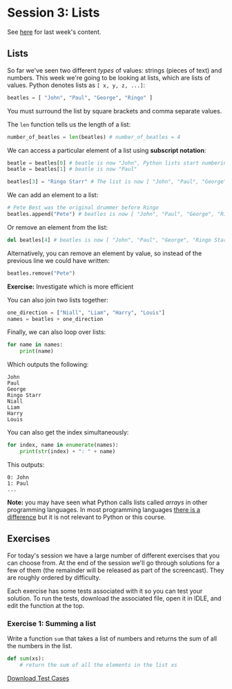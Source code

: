 # Session 3: Lists

See [here][s2notes] for last week's content.

[s2notes]: https://github.com/oxcompsoc/learntocode/tree/master/session2

## Lists

So far we've seen two different *types* of values: strings (pieces of text) and
numbers. This week we're going to be looking at lists, which are lists of
values. Python denotes lists as `[ x, y, z, ...]`:

```python
beatles = [ "John", "Paul", "George", "Ringo" ]
```

You must surround the list by square brackets and comma separate values.

The `len` function tells us the length of a list:

```python
number_of_beatles = len(beatles) # number_of_beatles = 4
```

We can access a particular element of a list using **subscript notation**:

```python
beatle = beatles[0] # beatle is now "John", Python lists start numbering at 0
beatle = beatles[1] # beatle is now "Paul"

beatles[3] = "Ringo Starr" # The list is now [ "John", "Paul", "George", "Ringo Starr" ]
```

We can add an element to a list:

```python
# Pete Best was the original drummer before Ringo
beatles.append("Pete") # beatles is now [ "John", "Paul", "George", "Ringo Starr", "Pete"]
```

Or remove an element from the list:

```python
del beatles[4] # beatles is now [ "John", "Paul", "George", "Ringo Starr" ]
```

Alternatively, you can remove an element by value, so instead of the previous
line we could have written:

```python
beatles.remove("Pete")
```

**Exercise:** Investigate which is more efficient

You can also join two lists together:

```python
one_direction = ["Niall", "Liam", "Harry", "Louis"]
names = beatles + one_direction
```

Finally, we can also loop over lists:

```python
for name in names:
    print(name)
```

Which outputs the following:

```
John
Paul
George
Ringo Starr
Niall
Liam
Harry
Louis
```

You can also get the index simultaneously:

```python
for index, name in enumerate(names): 
    print(str(index) + ": " + name)
```

This outputs:

```
0: John
1: Paul
...
```

**Note:** you may have seen what Python calls lists called *arrays* in other
programming languages. In most programming languages [there is a
difference][listvsarray] but it is not relevant to Python or this course.

[listvsarray]: https://www.quora.com/What-is-the-difference-between-an-array-a-list-and-a-linked-list/answer/Gregory-Schoenmakers?share=ccf41042&srid=RsVE

## Exercises

For today's session we have a large number of different exercises that you can
choose from. At the end of the session we'll go through solutions for a few of
them (the remainder will be released as part of the screencast). They are
roughly ordered by difficulty.

Each exercise has some tests associated with it so you can test your solution.
To run the tests, download the associated file, open it in IDLE, and edit the
function at the top.

### Exercise 1: Summing a list

Write a function `sum` that takes a list of numbers and returns the sum of all
the numbers in the list.

```python
def sum(xs):
    # return the sum of all the elements in the list xs
```

[Download Test Cases][exercise1]

[exercise1]: https://raw.githubusercontent.com/oxcompsoc/learntocode/master/session3/exercise1.py